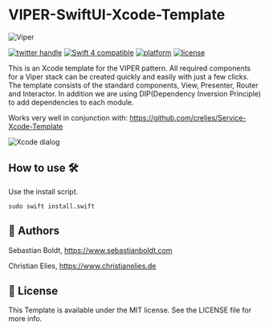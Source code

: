 # VIPER-SwiftUI-Xcode-Template

![Viper](https://github.com/SebastianBoldt/Viper-Xcode-Template/blob/89a2783e891090127c8a06840aab4b0c57829fdc/banner.png?raw=true)

<a href="http://twitter.com/sebastianboldt"><img src="https://img.shields.io/badge/twitter-@sebastianboldt-blue.svg?longCache=true&style=flat-square" alt="twitter handle" /></a>
<a href="https://developer.apple.com/swift"><img src="https://img.shields.io/badge/swift4-compatible-orange.svg?longCache=true&style=flat-square" alt="Swift 4 compatible" /></a>
<a href="https://www.apple.com/de/ios/ios-11/"><img src="https://img.shields.io/badge/platform-iOS-lightgray.svg?longCache=true&style=flat-square" alt="platform" /></a>
<a href="https://en.wikipedia.org/wiki/MIT_License"><img src="https://img.shields.io/badge/license-MIT-lightgray.svg?longCache=true&style=flat-square" alt="license" /></a>

This is an Xcode template for the VIPER pattern. All required components for a Viper stack can be created quickly and easily with just a few clicks. The template consists of the standard components, View, Presenter, Router and Interactor. In addition we are using DIP(Dependency Inversion Principle) to add dependencies to each module.

Works very well in conjunction with: https://github.com/crelies/Service-Xcode-Template

![Xcode dialog](https://github.com/crelies/Viper-Xcode-Template/blob/master/Xcode-dialog.png)

## How to use 🛠

Use the install script.

```sudo swift install.swift```

## 🤖 Authors

Sebastian Boldt, https://www.sebastianboldt.com

Christian Elies, https://www.christianelies.de

## 📄 License

This Template is available under the MIT license. See the LICENSE file for more info.

